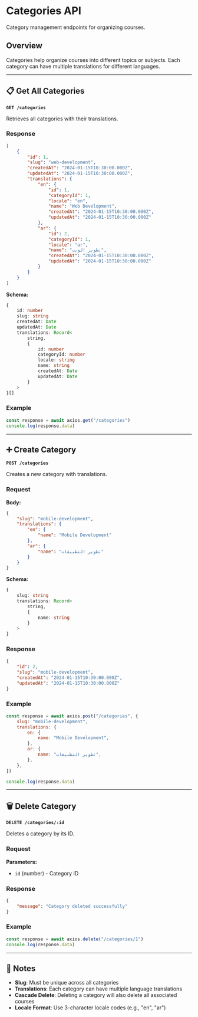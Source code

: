 # Categories API

Category management endpoints for organizing courses.

## Overview

Categories help organize courses into different topics or subjects. Each category can have multiple translations for different languages.

---

## 📋 Get All Categories

**`GET /categories`**

Retrieves all categories with their translations.

### Response

```json
[
	{
		"id": 1,
		"slug": "web-development",
		"createdAt": "2024-01-15T10:30:00.000Z",
		"updatedAt": "2024-01-15T10:30:00.000Z",
		"translations": {
			"en": {
				"id": 1,
				"categoryId": 1,
				"locale": "en",
				"name": "Web Development",
				"createdAt": "2024-01-15T10:30:00.000Z",
				"updatedAt": "2024-01-15T10:30:00.000Z"
			},
			"ar": {
				"id": 2,
				"categoryId": 1,
				"locale": "ar",
				"name": "تطوير الويب",
				"createdAt": "2024-01-15T10:30:00.000Z",
				"updatedAt": "2024-01-15T10:30:00.000Z"
			}
		}
	}
]
```

**Schema:**

```typescript
{
	id: number
	slug: string
	createdAt: Date
	updatedAt: Date
	translations: Record<
		string,
		{
			id: number
			categoryId: number
			locale: string
			name: string
			createdAt: Date
			updatedAt: Date
		}
	>
}[]
```

### Example

```javascript
const response = await axios.get("/categories")
console.log(response.data)
```

---

## ➕ Create Category

**`POST /categories`**

Creates a new category with translations.

### Request

**Body:**

```json
{
	"slug": "mobile-development",
	"translations": {
		"en": {
			"name": "Mobile Development"
		},
		"ar": {
			"name": "تطوير التطبيقات"
		}
	}
}
```

**Schema:**

```typescript
{
	slug: string
	translations: Record<
		string,
		{
			name: string
		}
	>
}
```

### Response

```json
{
	"id": 2,
	"slug": "mobile-development",
	"createdAt": "2024-01-15T10:30:00.000Z",
	"updatedAt": "2024-01-15T10:30:00.000Z"
}
```

### Example

```javascript
const response = await axios.post("/categories", {
	slug: "mobile-development",
	translations: {
		en: {
			name: "Mobile Development",
		},
		ar: {
			name: "تطوير التطبيقات",
		},
	},
})

console.log(response.data)
```

---

## 🗑️ Delete Category

**`DELETE /categories/:id`**

Deletes a category by its ID.

### Request

**Parameters:**

-   `id` (number) - Category ID

### Response

```json
{
	"message": "Category deleted successfully"
}
```

### Example

```javascript
const response = await axios.delete("/categories/1")
console.log(response.data)
```

---

## 📝 Notes

-   **Slug**: Must be unique across all categories
-   **Translations**: Each category can have multiple language translations
-   **Cascade Delete**: Deleting a category will also delete all associated courses
-   **Locale Format**: Use 3-character locale codes (e.g., "en", "ar")
